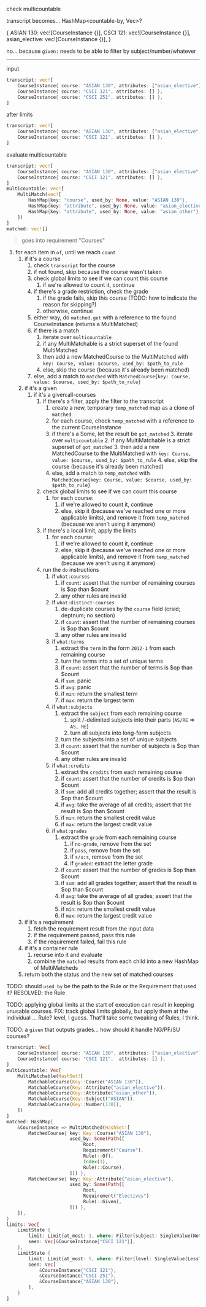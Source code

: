check multicountable

transcript becomes… HashMap<countable-by, Vec<CourseInstance>>?

{
	ASIAN 130: vec![CourseInstance {}],
	CSCI 121: vec![CourseInstance {}],
	asian_elective: vec![CourseInstance {}],
}

no... because `given:` needs to be able to filter by subject/number/whatever

---

input

```rust
transcript: vec![
	CourseInstance{ course: "ASIAN 130", attributes: ["asian_elective"] },
	CourseInstance{ course: "CSCI 121", attributes: [] },
	CourseInstance{ course: "CSCI 251", attributes: [] },
]
```

after limits

```rust
transcript: vec![
	CourseInstance{ course: "ASIAN 130", attributes: ["asian_elective", "asian_other"] },
	CourseInstance{ course: "CSCI 121", attributes: [] },
]
```

evaluate multicountable

```rust
transcript: vec![
	CourseInstance{ course: "ASIAN 130", attributes: ["asian_elective", "asian_other"] },
	CourseInstance{ course: "CSCI 121", attributes: [] },
]
multicountable: vec![
	MultiMatch(vec![
		HashMap{key: "course", used_by: None, value: "ASIAN 130"},
		HashMap{key: "attribute", used_by: None, value: "asian_elective"},
		HashMap{key: "attribute", used_by: None, value: "asian_other"},
	])
]
matched: vec![]
```

> goes into requirement "Courses"

1. for each item in `of`, until we reach `count`
	1. if it's a course
		1. check `transcript` for the course
		2. if not found, skip because the course wasn't taken
		3. check global limits to see if we can count this course
			1. if we're allowed to count it, continue
		4. if there's a grade restriction, check the grade
			1. if the grade fails, skip this course (TODO: how to indicate the reason for skipping?)
			2. otherwise, continue
		5. either way, do `matched.get` with a reference to the found CourseInstance (returns a MultiMatched)
		6. if there is a match
			1. iterate over `multicountable`
			2. if any MultiMatchable is a strict superset of the found MultiMatched
			3. then add a new MatchedCourse to the MultiMatched with `key: Course, value: $course, used_by: $path_to_rule`
			4. else, skip the course (because it's already been matched)
		7. else, add a match to `matched` with `MatchedCourse{key: Course, value: $course, used_by: $path_to_rule}`
	2. if it's a given
		1. if it's a given:all-courses
			1. if there's a filter, apply the filter to the transcript
				1. create a new, temporary `temp_matched` map as a clone of `matched`
				2. for each course, check `temp_matched` with a reference to the current CourseInstance
				3. if there's a Some, let the result be `got_matched`
					3. iterate over `multicountable`
					2. if any MultiMatchable is a strict superset of `got_matched`
					3. then add a new MatchedCourse to the MultiMatched with `key: Course, value: $course, used_by: $path_to_rule`
					4. else, skip the course (because it's already been matched)
				5. else, add a match to `temp_matched` with `MatchedCourse{key: Course, value: $course, used_by: $path_to_rule}`
			2. check global limits to see if we can count this course
				1. for each course:
					1. if we're allowed to count it, continue
					2. else, skip it (because we've reached one or more applicable limits), and remove it from `temp_matched` (because we aren't using it anymore)
			3. if there's a local limit, apply the limits
				1. for each course:
					1. if we're allowed to count it, continue
					2. else, skip it (because we've reached one or more applicable limits), and remove it from `temp_matched` (because we aren't using it anymore)
			4. run the `do` instructions
				1. if `what:courses`
					1. if `count`: assert that the number of remaining courses is $op than $count
					2. any other rules are invalid
				2. if `what:distinct-courses`
					1. de-duplicate courses by the `course` field (crsid; deptnum; no section)
					2. if `count`: assert that the number of remaining courses is $op than $count
					3. any other rules are invalid
				3. if `what:terms`
					1. extract the `term` in the form `2012-1` from each remaining course
					2. turn the terms into a set of unique terms
					3. if `count`: assert that the number of terms is $op than $count
					4. if `sum`: panic
					5. if `avg`: panic
					6. if `min`: return the smallest term
					7. if `max`: return the largest term
				4. if `what:subjects`
					1. extract the `subject` from each remaining course
						1. split /-delimited subjects into their parts (`AS/RE` => `AS, RE`)
						2. turn all subjects into long-form subjects
					2. turn the subjects into a set of unique subjects
					3. if `count`: assert that the number of subjects is $op than $count
					4. any other rules are invalid
				5. if `what:credits`
					1. extract the `credits` from each remaining course
					2. if `count`: assert that the number of credits is $op than $count
					3. if `sum`: add all credits together; assert that the result is $op than $count
					4. if `avg`: take the average of all credits; assert that the result is $op than $count
					5. if `min`: return the smallest credit value
					6. if `max`: return the largest credit value
				6. if `what:grades`
					1. extract the `grade` from each remaining course
						1. if `no-grade`, remove from the set
						2. if `pass`, remove from the set
						3. if `s/u:s`, remove from the set
						4. if `graded`: extract the letter grade
					2. if `count`: assert that the number of grades is $op than $count
					3. if `sum`: add all grades together; assert that the result is $op than $count
					4. if `avg`: take the average of all grades; assert that the result is $op than $count
					5. if `min`: return the smallest credit value
					6. if `max`: return the largest credit value
		<!-- 2. return the status and `temp_matched` -->
	3. if it's a requirement
		1. fetch the requirement result from the input data
		2. if the requirement passed, pass this rule
		3. if the requirement failed, fail this rule
	4. if it's a container rule
		1. recurse into it and evaluate
		2. combine the `matched` results from each child into a new HashMap of MultiMatcheds
	5. return both the status and the new set of matched courses

TODO: should `used_by` be the path to the Rule or the Requirement that used it?
RESOLVED: the Rule

TODO: applying global limits at the start of execution can result in keeping unusable courses.
FIX: track global limits globally, but apply them at the individual … Rule? level, I guess. That'll take some tweaking of Rules, I think.

TODO: a `given` that outputs grades… how should it handle NG/PF/SU courses?

```rust
transcript: Vec[
	CourseInstance{ course: "ASIAN 130", attributes: ["asian_elective"] },
	CourseInstance{ course: "CSCI 121",  attributes: [] },
]
multicountable: Vec[
	MultiMatchable(HashSet![
		MatchableCourse(Key::Course("ASIAN 130")),
		MatchableCourse(Key::Attribute("asian_elective")),
		MatchableCourse(Key::Attribute("asian_other")),
		MatchableCourse(Key::Subject("ASIAN")),
		MatchableCourse(Key::Number(130)),
	])
]
matched: HashMap{
	&CourseInstance => MultiMatched(HashSet![
		MatchedCourse{ key: Key::Course("ASIAN 130"),
		               used_by: Some(Path([
		                    Root,
		                    Requirement("Course"),
		                    Rule(::Of),
		                    Index(1),
		                    Rule(::Course),
		               ])) },
		MatchedCourse{ key: Key::Attribute("asian_elective"),
		               used_by: Some(Path([
		                    Root,
		                    Requirement("Electives")
		                    Rule(::Given),
		               ])) },
	]),
}
limits: Vec[
	LimitState {
		limit: Limit{at_most: 1, where: Filter{subject: SingleValue(NotEqualTo("ASIAN"))}},
		seen: Vec[&CourseInstance{"CSCI 121"}],
	},
	LimitState {
		limit: Limit{at_most: 5, where: Filter{level: SingleValue(LessThan(200))}},
		seen: Vec[
			&CourseInstance{"CSCI 121"},
			&CourseInstance{"CSCI 251"},
			&CourseInstance{"ASIAN 130"},
		],
	}
]
```
